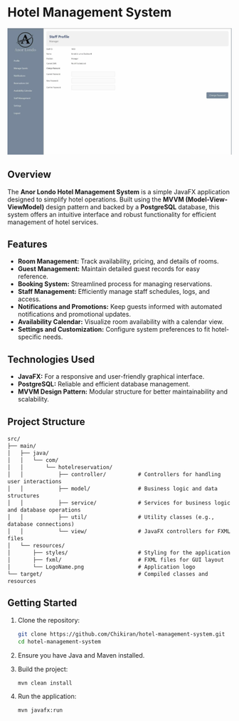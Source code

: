 # Hotel Management System 

![System Screenshot](sample.png "Hotel Management System Overview")

## Overview

The **Anor Londo Hotel Management System** is a simple JavaFX application designed to simplify hotel operations. Built using the **MVVM (Model-View-ViewModel)** design pattern and backed by a **PostgreSQL** database, this system offers an intuitive interface and robust functionality for efficient management of hotel services.

## Features

- **Room Management:** Track availability, pricing, and details of rooms.
- **Guest Management:** Maintain detailed guest records for easy reference.
- **Booking System:** Streamlined process for managing reservations.
- **Staff Management:** Efficiently manage staff schedules, logs, and access.
- **Notifications and Promotions:** Keep guests informed with automated notifications and promotional updates.
- **Availability Calendar:** Visualize room availability with a calendar view.
- **Settings and Customization:** Configure system preferences to fit hotel-specific needs.

## Technologies Used

- **JavaFX:** For a responsive and user-friendly graphical interface.
- **PostgreSQL:** Reliable and efficient database management.
- **MVVM Design Pattern:** Modular structure for better maintainability and scalability.

## Project Structure

```plaintext
src/
├── main/
│   ├── java/
│   │   └── com/
│   │       └── hotelreservation/
│   │           ├── controller/          # Controllers for handling user interactions
│   │           ├── model/               # Business logic and data structures
│   │           ├── service/             # Services for business logic and database operations
│   │           ├── util/                # Utility classes (e.g., database connections)
│   │           └── view/                # JavaFX controllers for FXML files
│   └── resources/
│       ├── styles/                      # Styling for the application
│       ├── fxml/                        # FXML files for GUI layout
│       └── LogoName.png                 # Application logo
└── target/                              # Compiled classes and resources
```

## Getting Started

1. Clone the repository:
   ```bash
   git clone https://github.com/Chikiran/hotel-management-system.git
   cd hotel-management-system
   ```

2. Ensure you have Java and Maven installed.

3. Build the project:
   ```bash
   mvn clean install
   ```

4. Run the application:
   ```bash
   mvn javafx:run
   ```

